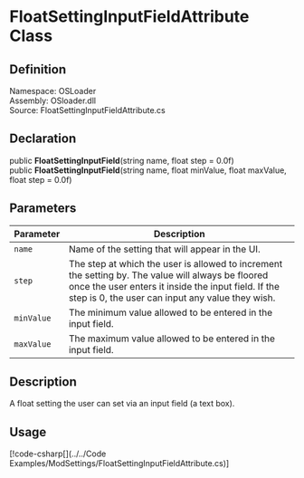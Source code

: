 # FloatSettingInputFieldAttribute Class

## Definition
Namespace: OSLoader  
Assembly: OSloader.dll  
Source: FloatSettingInputFieldAttribute.cs  

## Declaration
public **FloatSettingInputField**(string name, float step = 0.0f)  
public **FloatSettingInputField**(string name, float minValue, float maxValue, float step = 0.0f)

## Parameters
Parameter | Description
-- | -
`name` | Name of the setting that will appear in the UI.
`step` | The step at which the user is allowed to increment the setting by. The value will always be floored once the user enters it inside the input field. If the step is 0, the user can input any value they wish.
`minValue` | The minimum value allowed to be entered in the input field.
`maxValue` | The maximum value allowed to be entered in the input field.

## Description
A float setting the user can set via an input field (a text box). 

## Usage
[!code-csharp[](../../Code Examples/ModSettings/FloatSettingInputFieldAttribute.cs)]
